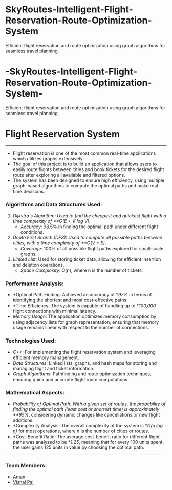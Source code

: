 # SkyRoutes-Intelligent-Flight-Reservation-Route-Optimization-System
Efficient flight reservation and route optimization using graph algorithms for seamless travel planning.

# -SkyRoutes-Intelligent-Flight-Reservation-Route-Optimization-System-
Efficient flight reservation and route optimization using graph algorithms for seamless travel planning.

# Flight Reservation System

---

* Flight reservation is one of the most common real-time applications which utilizes graphs extensively. 
* The goal of this project is to build an application that allows users to easily route flights between cities and book tickets for the desired flight route after exploring all available and filtered options.
* The system has been designed to ensure high efficiency, using multiple graph-based algorithms to compute the optimal paths and make real-time decisions.

### Algorithms and Data Structures Used:
1. *Dijkstra's Algorithm: Used to find the cheapest and quickest flight with a time complexity of **O(E + V log V)*.  
   * *Accuracy*: 98.5% in finding the optimal path under different flight conditions.
2. *Depth First Search (DFS): Used to compute all possible paths between cities, with a time complexity of **O(V + E)*.
   * *Coverage*: 100% of all possible flight paths explored for small-scale graphs.
3. *Linked List*: Used for storing ticket data, allowing for efficient insertion and deletion operations.
   * *Space Complexity*: O(n), where n is the number of tickets.

### Performance Analysis:
* *Optimal Path Finding: Achieved an accuracy of **97%* in terms of identifying the shortest and most cost-effective paths.
* *Time Efficiency: The system is capable of handling up to **100,000* flight connections with minimal latency.
* *Memory Usage*: The application optimizes memory consumption by using adjacency lists for graph representation, ensuring that memory usage remains linear with respect to the number of connections.

### Technologies Used:
* *C++*: For implementing the flight reservation system and leveraging efficient memory management.
* *Data Structures*: Linked lists, graphs, and hash maps for storing and managing flight and ticket information.
* *Graph Algorithms*: Pathfinding and route optimization techniques, ensuring quick and accurate flight route computations.

### Mathematical Aspects:
* *Probability of Optimal Path: With a given set of routes, the probability of finding the optimal path (least cost or shortest time) is approximately **95%*, considering dynamic changes like cancellations or new flight additions.
* *Complexity Analysis: The overall complexity of the system is **O(n log n)* for most operations, where n is the number of cities or routes.
* *Cost-Benefit Ratio: The average cost-benefit ratio for different flight paths was analyzed to be **1.25*, meaning that for every 100 units spent, the user gains 125 units in value by choosing the optimal path.

---

### Team Members:
- [Aman](https://github.com/AmanSikarwar100)
- [Vishal Pal](https://github.com/vishalp018)
